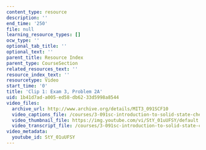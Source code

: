 ```yaml
---
content_type: resource
description: ''
end_time: '250'
file: null
learning_resource_types: []
ocw_type: ''
optional_tab_title: ''
optional_text: ''
parent_title: Resource Index
parent_type: CourseSection
related_resources_text: ''
resource_index_text: ''
resourcetype: Video
start_time: '0'
title: 'Clip 1: Exam 3, Problem 2A'
uid: 1b41d7ad-a005-ed58-db62-33d5998a8544
video_files:
  archive_url: http://www.archive.org/details/MIT3_091SCF10
  video_captions_file: /courses/3-091sc-introduction-to-solid-state-chemistry-fall-2010/ab1650bc7708502682fcc47ffe94db5d_StY_01uUFSY.vtt
  video_thumbnail_file: https://img.youtube.com/vi/StY_01uUFSY/default.jpg
  video_transcript_file: /courses/3-091sc-introduction-to-solid-state-chemistry-fall-2010/bba1d4b11155261eff06ce54c8a45fc7_StY_01uUFSY.pdf
video_metadata:
  youtube_id: StY_01uUFSY
---
```

